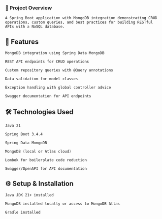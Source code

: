 ### 📝 Project Overview

    A Spring Boot application with MongoDB integration demonstrating CRUD operations, custom queries, and best practices for building RESTful APIs with a NoSQL database.

## 🚀 Features

    MongoDB integration using Spring Data MongoDB

    REST API endpoints for CRUD operations

    Custom repository queries with @Query annotations

    Data validation for model classes

    Exception handling with global controller advice

    Swagger documentation for API endpoints

## 🛠️ Technologies Used

    Java 21 

    Spring Boot 3.4.4

    Spring Data MongoDB

    MongoDB (local or Atlas cloud)

    Lombok for boilerplate code reduction

    Swagger/OpenAPI for API documentation

## ⚙️ Setup & Installation

    Java JDK 21+ installed

    MongoDB installed locally or access to MongoDB Atlas

    Gradle installed